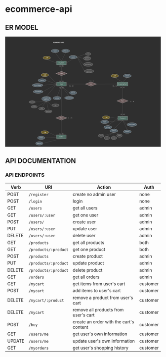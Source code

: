 # ecommerce-api

## ER MODEL
![ER MODEL](/db/er-model.jpeg)

## API DOCUMENTATION

### API ENDPOINTS

| Verb   	| URI                          	| Action                                   	| Auth  	|
|--------	|------------------------------	|------------------------------------------	|-------	|
| POST   	| `/register `                 	| create no admin user                     	| none  	|
| POST   	| `/login    `                 	| login                                    	| none  	|
| GET    	| `/users    `                 	| get all users                            	| admin 	|
| GET    	| `/users/:user`               	| get one user                             	| admin 	|
| POST   	| `/users/   `                 	| create user                              	| admin 	|
| PUT    	| `/users/:user`               	| update user                              	| admin 	|
| DELETE 	| `/users/:user`               	| delete user                              	| admin 	|
| GET    	| `/products`                  	| get all products                         	| both  	|
| GET    	| `/products/:product`         	| get one product                          	| both  	|
| POST   	| `/products`                  	| create product                           	| admin 	|
| PUT    	| `/products/:product`         	| update product                           	| admin 	|
| DELETE 	| `/products/:product`         	| delete product                           	| admin 	|
| GET    	| `/orders`                    	| get all orders                           	| admin 	|
| GET    	| `/mycart`             	    | get items from user's cart                | customer 	|
| POST    	| `/mycart`             	    | add items to user's cart                  | customer 	|
| DELETE    | `/mycart/:product`            | remove a product from user's cart         | customer 	|
| DELETE    | `/mycart`                     | remove all products from user's cart      | customer 	|
| POST      | `/buy`                        | create an order with the cart's content   | customer 	|
| GET    	| `/users/me`             	    | get user's own information                | customer 	|
| UPDATE  	| `/users/me`             	    | update user's own information             | customer 	|
| GET    	| `/myorders`             	    | get user's shopping history               | customer 	|